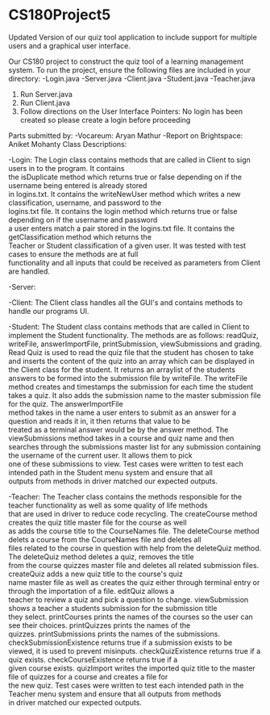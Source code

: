 # CS180Project5
Updated Version of our quiz tool application to include support for multiple users and a graphical user interface. 

Our CS180 project to construct the quiz tool of a learning management system.
To run the project, ensure the following files are included in your directory:
-Login.java
-Server.java
-Client.java
-Student.java
-Teacher.java
1. Run Server.java
2. Run Client.java
3. Follow directions on the User Interface
Pointers: No login has been created so please create a login before proceeding

Parts submitted by:
-Vocareum: Aryan Mathur
-Report on Brightspace: Aniket Mohanty
Class Descriptions:


-Login: The Login class contains methods that are called in Client to sign users in to the program. It contains   
 the isDuplicate method which returns true or false depending on if the username being entered is already stored  
 in logins.txt. It contains the writeNewUser method which writes a new classification, username, and password to the  
 logins.txt file. It contains the login method which returns true or false depending on if the username and password  
 a user enters match a pair stored in the logins.txt file. It contains the getClassification method which returns the   
 Teacher or Student classification of a given user. It was tested with test cases to ensure the methods are at full  
 functionality and all inputs that could be received as parameters from Client are handled. 
 
-Server:

-Client: The Client class handles all the GUI's and contains methods to handle our programs UI. 
   
-Student: The Student class contains methods that are called in Client to implement the Student functionality. The methods are as follows: readQuiz, writeFile,
answerImportFile, printSubmission, viewSubmissions and grading. Read Quiz is used to read the quiz file that the student has chosen to take and inserts the content of the quiz into an array which can be displayed in the Client class for the student. It returns an arraylist of the students answers to be formed into
the submission file by writeFile. The writeFile method creates and timestamps the submission for each time the student takes a quiz. It also adds the submission name to the master submission file for the quiz. The answerImportFile  
 method takes in the name a user enters to submit as an answer for a question and reads it in, it then returns that value to be  
 treated as a terminal answer would be by the answer method. The viewSubmissions method takes in a course and quiz name and then  
 searches through the submissions master list for any submission containing the username of the current user. It allows them to pick  
 one of these submissions to view. Test cases were written to test each intended path in the Student menu system and ensure that all  
 outputs from methods in driver matched our expected outputs.  
   
-Teacher: The Teacher class contains the methods responsible for the teacher functionality as well as some quality of life methods  
 that are used in driver to reduce code recycling. The createCourse method creates the quiz title master file for the course as well  
 as adds the course title to the CourseNames file. The deleteCourse method delets a course from the CourseNames file and deletes all   
 files related to the course in question with help from the deleteQuiz method. The deleteQuiz method deletes a quiz, removes the title  
 from the course quizzes master file and deletes all related submission files. createQuiz adds a new quiz title to the course's quiz   
 name master file as well as creates the quiz either through terminal entry or through the importation of a file. editQuiz allows a  
 teacher to review a quiz and pick a question to change. viewSubmission shows a teacher a students submission for the submission title  
 they select. printCourses prints the names of the courses so the user can see their choices. printQuizzes prints the names of the   
 quizzes. printSubmissions prints the names of the submissions. checkSubmissionExistence returns true if a submission exists to be  
 viewed, it is used to prevent misinputs. checkQuizExistence returns true if a quiz exists. checkCourseExistence returns true if a  
 given course exists. quizImport writes the imported quiz title to the master file of quizzes for a course and creates a file for   
 the new quiz. Test cases were written to test each intended path in the Teacher menu system and ensure that all outputs from methods  
 in driver matched our expected outputs.  
